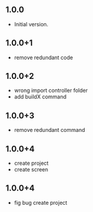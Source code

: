 ## 1.0.0

- Initial version.

## 1.0.0+1

- remove redundant code

## 1.0.0+2

- wrong import controller folder 
- add buildX command

## 1.0.0+3

- remove redundant command
## 1.0.0+4

- create project
- create screen

## 1.0.0+4
- fig bug create project